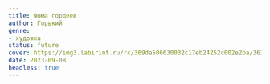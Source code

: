 ```yaml
---
title: Фома гордеев
author: Горький
genre:
- художка
status: future
cover: https://img3.labirint.ru/rc/369da506630032c17eb24252c002e2ba/363x561q80/books25/248901/cover.jpg?1445287193
date: 2023-09-08
headless: true
---
```



